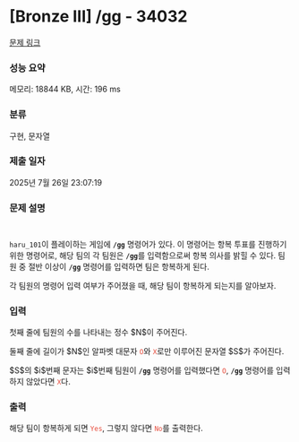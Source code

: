 # [Bronze III] /gg - 34032 

[문제 링크](https://www.acmicpc.net/problem/34032) 

### 성능 요약

메모리: 18844 KB, 시간: 196 ms

### 분류

구현, 문자열

### 제출 일자

2025년 7월 26일 23:07:19

### 문제 설명

<h5 style="text-align: center;"><img alt="" src="https://upload.acmicpc.net/1b146e65-dbb3-4dd4-b4de-a0425418f1e8/-/preview/"></h5>

<p><code>haru_101</code>이 플레이하는 게임에 <strong><code>/gg</code></strong> 명령어가 있다. 이 명령어는 항복 투표를 진행하기 위한 명령어로, 해당 팀의 각 팀원은 <strong><code>/gg</code></strong>를 입력함으로써 항복 의사를 밝힐 수 있다. 팀원 중 절반 이상이 <strong><code>/gg</code></strong> 명령어를 입력하면 팀은 항복하게 된다.</p>

<p>각 팀원의 명령어 입력 여부가 주어졌을 때, 해당 팀이 항복하게 되는지를 알아보자.</p>

### 입력 

 <p>첫째 줄에 팀원의 수를 나타내는 정수 $N$이 주어진다.</p>

<p>둘째 줄에 길이가 $N$인 알파벳 대문자 <code><span style="color: rgb(231, 76, 60); --darkreader-inline-color: var(--darkreader-text-e74c3c, #e95849);" data-darkreader-inline-color="">O</span></code>와 <code><span style="color: rgb(231, 76, 60); --darkreader-inline-color: var(--darkreader-text-e74c3c, #e95849);" data-darkreader-inline-color="">X</span></code>로만 이루어진 문자열 $S$가 주어진다.</p>

<p>$S$의 $i$번째 문자는 $i$번째 팀원이 <strong><code>/gg</code></strong> 명령어를 입력했다면 <code><span style="color: rgb(231, 76, 60); --darkreader-inline-color: var(--darkreader-text-e74c3c, #e95849);" data-darkreader-inline-color="">O</span></code>, <strong><code>/gg</code></strong> 명령어를 입력하지 않았다면 <code><span style="color: rgb(231, 76, 60); --darkreader-inline-color: var(--darkreader-text-e74c3c, #e95849);" data-darkreader-inline-color="">X</span></code>다.</p>

### 출력 

 <p>해당 팀이 항복하게 되면 <code><span style="color: rgb(231, 76, 60); --darkreader-inline-color: var(--darkreader-text-e74c3c, #e95849);" data-darkreader-inline-color="">Yes</span></code>, 그렇지 않다면 <code><span style="color: rgb(231, 76, 60); --darkreader-inline-color: var(--darkreader-text-e74c3c, #e95849);" data-darkreader-inline-color="">No</span></code>를 출력한다.</p>

